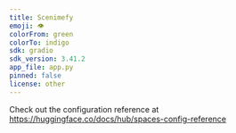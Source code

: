 ```yaml
---
title: Scenimefy
emoji: 👁
colorFrom: green
colorTo: indigo
sdk: gradio
sdk_version: 3.41.2
app_file: app.py
pinned: false
license: other
---
```


Check out the configuration reference at https://huggingface.co/docs/hub/spaces-config-reference
